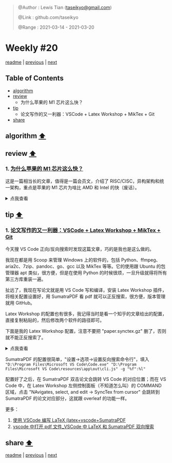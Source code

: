 > @Author  : Lewis Tian (taseikyo@gmail.com)
>
> @Link    : github.com/taseikyo
>
> @Range   : 2021-03-14 - 2021-03-20

# Weekly #20

[readme](../README.md) | [previous](202103W2.md) | [next](202103W4.md)

## Table of Contents

- [algorithm](#algorithm-)
- [review](#review-)
  - 为什么苹果的 M1 芯片这么快？
- [tip](#tip-)
	- 论文写作的又一利器：VSCode + Latex Workshop + MikTex + Git
- [share](#share-)

## algorithm [⬆](#weekly-20)

## review [⬆](#weekly-20)

### 1. [为什么苹果的 M1 芯片这么快？](https://debugger.medium.com/why-is-apples-m1-chip-so-fast-3262b158cba2)

这是一篇相当长的文章，值得是一篇会员文，介绍了 RISC/CISC，异构架构和统一架构，重点是苹果的 M1 芯片为啥比 AMD 和 Intel 的快（废话）。

<details>
  <summary>点我查看</summary>

The M1 is not a CPU, it is one whole computer onto a chip. The M1 contains a CPU, graphical processing unit (GPU), memory, input and output controllers, and many more things making up a whole computer. This is what we call a system on a chip (SoC).

Instead of adding ever more general-purpose CPU cores, Apple has followed another strategy: They have started adding ever more specialized chips doing a few specialized tasks. 这相当于把芯片按功能拆分，就如之前把图形计算的功能集成到 GPU 一样。

Rather than just having general-purpose cores and memory, the M1 contains a wide variety of specialized chips:

- CPU
- GPU
- DSP, Digital signal processor, handles more mathematically intensive functions than a CPU. decompressing music files.
- NPU, Neural processing unit, used in high-end smartphones to accelerate machine learning (AI) tasks. voice recognition and camera processing.
- Video encoder/decoder
- Secure Enclave
- Unified memory, allows the CPU, GPU, and other cores to quickly exchange information

由于有专门的视频解码器，显然用 M1 芯片的 Mac 进行图片视频编辑速度很快。

For a long time cheap computer systems have had the CPU and GPU integrated into the same chip (same silicon die). These have been famously slow. In the past saying "integrated graphics" was essentially the same as saying "slow graphics."

廉价的计算机系统将 CPU 和 GPU 集成到同一个芯片(相同的硅芯片)中。在过去说"集成图形"本质上等同于说"慢图形"。

原因有几点：

1、内存的不同区域被保留给 CPU 和 GPU，如果 CPU 想用 GPU 的数据，那么必须从 GPU 的内存拷过来。

2、CPU 和 GPU 使用内存的方式不同，CPU 需要快，GPU 需要多。需求不同，将它们放一起并不是一个好主意，且浪费了 GPU 的性能。

3、GPU 会产生大量热量，将其和 CPU 集成到一起会导致 CPU 受影响，这也是为什么独显有有很多风扇。

苹果的统一架构（Unified Memory Architecture）试图解决这个问题：

1、不区分 CPU 和 GPu 内存使用区域，它们可以使用相同的内存，而不需要拷贝。

2、Apple uses memory which serves both large chunks of data and serves it fast (low latency and high throughput)

3、苹果已经降低了 GPU 的功率利用率，这样一个相对强大的 GPU 可以集成在一起而不会过热 SoC。而且 ARM 芯片产生的热量更少，这使得 GPU 的热量预算高于 AMD 和 Intel CPU 芯片上的 GPU。

要获得这种高带宽内存需要完全集成，这意味客户不能升级内存了。

AMD 也开始在他们的一些芯片上安装更强大的 GPU，并逐渐向某种形式的 SoC 发展，其加速处理单元（APU）基本上是放在同一个硅芯片上的 CPU 核和 GPU 核。

如何让 CPU 更快，理论上有两种方法：

1、以更快的速度按顺序执行更多指令

2、并行执行大量的指令

在 80 年代，很容易实现。只要增加时钟频率，指令就能更快地完成。如今已经无法增加时钟频率了，因此只能往第二点发展。

又有两个方法实现上述第二点：增加更多 CPU；让每个 CPU 并行执行多个指令。

为了制造更强大的核，我们需要它并行执行更多的指令。Out-of-Order execution （OoOE，乱序执行）是一种并行执行更多指令的方法，但是不需要将这种能力暴露为多个线程乱序执行。

基本上有两种形式的并行: 一种是开发人员在编写代码时必须显式处理的，另一种是完全透明的。当然，后者依赖于 CPU 上大量的晶体管，这些晶体管专门用于乱序执行。

正是卓越的 Out-of-Order 执行力，让 M1 上的 Firestorm 核心大放异彩

AMD 和 Intel 使用 x86 ISA，而苹果的硅芯片，如 M1，使用 ARM ISA

快速运行的能力取决于能以多快的速度填满微操作的缓冲区（micro-operations buffer），且如果有一个大的缓冲区，那么 OoOE 硬件将有一个更容易的时间来定位两个或更多的指令，它可以并行运行。快速重新填充指令缓冲区的能力依赖于将机器代码指令快速切分到微操作系统中的能力，这个硬件叫做解码器。

AMD 和 Intel 有 4 个解码器，而 M1 有 8 个；M1 的指令缓冲区比一般的大 3 倍（也就是说堆料呗

那么为啥 AMD 和 Intel 不加解码器呢？

x86 指令的长度可以从 1 到 15 字节不等；ARM 指令都是 4 字节。

每条指令都具有相同的长度，那么将一个字节流分割成并行提供给八个不同解码器的指令就变得非常简单。

在 x86 CPU 上，解码器不知道下一条指令从哪里开始。它必须对每条指令进行实际分析，以确定它的长度。

还有一些其他原因，AMD 堆四个解码器已经是上限了。

这就是为什么 M1的 Firestorm  可以在相同的时钟频率下处理两倍于 AMD 和 Intel cpu 的指令。

AMD 最新的 Zen3 比 Firestorm 要快一些。但是只有在 Zen3 内核的频率是 5GHz 的情况下才会发生这种情况。Firestorm 频率为3.2 GHz。尽管 Zen3 的时钟频率几乎提高了60% ，但它刚刚超过 Firestorm。

那么为什么苹果不提高时钟频率呢？因为更高的时钟频率使芯片运行更热。这是苹果的关键卖点之一。与英特尔和 AMD 的产品不同，他们的电脑几乎不需要冷却。

但是对于 AMD 和 Intel 来说幸运的是，苹果并没有在市场上销售他们的芯片。所以个人用户将不得不忍受他们提供的芯片。

</details>

## tip [⬆](#weekly-20)

### 1. [论文写作的又一利器：VSCode + Latex Workshop + MikTex + Git](https://blog.csdn.net/yinqingwang/article/details/79684419)

今天搜 VS Code 正向/反向搜索时发现这篇文章，巧的是我也是这么做的。

我现在都是用 Scoop 来管理 Windows 上的软件的，包括 Python、ffmpeg、aria2c、7zip、pandoc、go、gcc 以及 MikTex 等等。它的使用跟 Ubuntu 的包管理器 apt 类似，很方便，但是在使用 Python 的时候很烦，一旦升级就得将所有第三方库重装一遍。

扯远了，我现在写论文就是用 VS Code 写和编译，安装 Latex Workshop 插件，将相关配置设置好，用 SumatraPDF 看 pdf 就可以正反搜索，很方便，版本管理就用 GitHub。

Latex Workshop 的配置也有很多，我记得当时是看一个知乎的文章给出的配置，直接复制粘贴的，然后修改两个软件的路径即可。

下面是我的 Latex Workshop 配置，注意不要把 "paper.synctex.gz" 删了，否则就不能正反搜索了。

<details>
  <summary>点我查看</summary>

```JSON
  "latex-workshop.latex.autoClean.run": "onBuilt",
  "latex-workshop.latex.clean.fileTypes": [
    "*.aux",
    "*.bbl",
    "*.blg",
    "*.idx",
    "*.ind",
    "*.lof",
    "*.lot",
    "*.out",
    "*.toc",
    "*.acn",
    "*.acr",
    "*.alg",
    "*.glg",
    "*.glo",
    "*.gls",
    "*.ist",
    "*.fls",
    "*.log",
    "*.fdb_latexmk",
    // "*.gz",
    "*.nav",
    "*.snm",
    "*.cut"
  ],
  "latex-workshop.view.pdf.viewer": "external",
  "latex-workshop.view.pdf.external.viewer.command": "D:/Programs/SumatraPDF/SumatraPDF.exe",
  "latex-workshop.view.pdf.external.synctex.command": "D:/Programs/SumatraPDF/SumatraPDF.exe",
  "latex-workshop.view.pdf.external.synctex.args": [
    "-forward-search",
    "%TEX%",
    "%LINE%",
    "-reuse-instance",
    "-inverse-search",
    "\"D:/Programs/Microsoft VS Code/Code.exe\" \"D:/Programs/Microsoft VS Code/resources/app/out/cli.js\" -r -g \"%f:%l\"",
    "%PDF%",
  ],
  "latex-workshop.latex.recipes": [
    {
      "name": "pdflatex -> bibtex -> pdflatex*2",
      "tools": [
        "pdflatex",
        "bibtex",
        "pdflatex",
        "pdflatex"
      ]
    },
    {
      "name": "xelatex",
      "tools": [
        "xelatex",
        "xelatex"
      ]
    },
    {
      "name": "xe->bib->xe*2",
      "tools": [
        "xelatex",
        "bibtex",
        "xelatex",
        "xelatex"
      ]
    },
    {
      "name": "xelatexb",
      "tools": [
        "xelatex",
        "bibtex",
        "xelatex",
        "xelatex"
      ]
    },
    {
      "name": "latexmk",
      "tools": [
        "latexmk"
      ]
    },
    
  ],
  "latex-workshop.latex.tools": [
    {
      "name": "xelatex",
      "command": "xelatex",
      "args": [
        "-synctex=1",
        "-interaction=nonstopmode",
        "-file-line-error",
        "%DOC%"
      ]
    },
    {
      "name": "latexmk",
      "command": "latexmk",
      "args": [
        "-synctex=1",
        "-interaction=nonstopmode",
        "-file-line-error",
        "-pdf",
        "%DOC%"
      ]
    },
    {
      "name": "pdflatex",
      "command": "pdflatex",
      "args": [
        "-synctex=1",
        "-interaction=nonstopmode",
        "-file-line-error",
        "%DOC%"
      ]
    },
    {
      "name": "bibtex",
      "command": "bibtex",
      "args": [
        "%DOCFILE%"
      ]
    }
  ],
  "latex-workshop.latex.clean.subfolder.enabled": true,
```

</details>

SumatraPDF 的配置很简单，"设置->选项->设置反向搜索命令行"，填入 `"D:\Program Files\Microsoft VS Code\Code.exe" "D:\Program Files\Microsoft VS Code\resources\app\out\cli.js" -g "%f":%l"`

配置好了之后，在 SumatraPDF 双击论文会跳转 VS Code 的对应位置；而在 VS Code 中，在 Latex Workshop 左侧控制面板（不知道怎么叫）的 COMMAND 区域，点击 "NAvigates, select, and edit -> SyncTex from cursor" 会跳转到 SumatraPDF 的论文对应部分，这就跟 overleaf 的功能一样。

更多：

1. [使用 VSCode 编写 LaTeX (latex+vscode+SumatraPDF](https://www.liangzl.com/get-article-detail-136508.html)
2. [vscode 中打开 pdf 文件_VSCode 中 LaTeX 和 SumatraPDF 双向搜索](https://blog.csdn.net/weixin_36285931/article/details/112930844)

## share [⬆](#weekly-20)

[readme](../README.md) | [previous](202103W2.md) | [next](202103W4.md)
